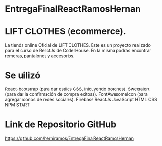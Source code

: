 # EntregaFinalReactRamosHernan

# LIFT CLOTHES (ecommerce).
La tienda online Oficial de LIFT CLOTHES.
Este es un proyecto realizado para el curso de ReactJs de CoderHouse. En la misma podrás encontrar remeras, pantalones y accesorios.

# Se uilizó
React-bootstrap (para dar estilos CSS, inlcuyendo botones).
Sweetalert (para dar la confirmación de compra exitosa).
FontAwesomeIcon (para agregar íconos de redes sociales).
Firebase
ReactJs
JavaScript
HTML
CSS
NPM START

# Link de Repositorio GitHub

https://github.com/herniramos/EntregaFinalReactRamosHernan




